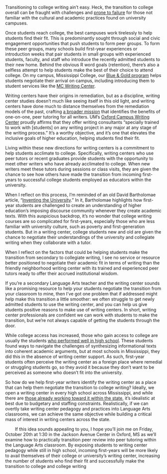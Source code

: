 Transitioning to college writing ain&rsquo;t easy. Heck, the </span><span>transition to college overall</span><span>&nbsp;can be fraught with challenges and </span><span class="c0"><a class="c2" href="https://www.google.com/url?q=https://nscresearchcenter.org/snapshotreport28-first-year-persistence-and-retention/&amp;sa=D&amp;ust=1507742589284000&amp;usg=AFQjCNF8GdlrusPmxbDiIfls5xjGWVT79A">prone to failure</a></span><span class="c1">&nbsp;for those not familiar with the cultural and academic practices found on university campuses. </span></p><p class="c3 c4"><span>Once students reach college, the best campuses work tirelessly to help students find their fit. This is predominantly sought through social and civic engagement opportunities that push students to form peer groups. To form these peer groups, many schools build first-year experiences or introduction weeks that pair students in small groups with experienced students, faculty, and staff who introduce the recently admitted students to their new home. Behind the obvious R word goals (retention), there&rsquo;s also a selfless attempt to help students make the best of their choice to attend college. On my campus, Mississippi College, our </span><span class="c0"><a class="c2" href="https://www.google.com/url?q=https://www.mc.edu/success/blue-and-gold-101&amp;sa=D&amp;ust=1507742589286000&amp;usg=AFQjCNFglw1R6oKPDIJ-7yP4E9zfhUc3JQ">Blue &amp; Gold program</a></span><span>&nbsp;helps students negotiate their arrival on campus, including introducing them to student services like the </span><span class="c0"><a class="c2" href="https://www.google.com/url?q=http://mc.libguides.com/writingcenter&amp;sa=D&amp;ust=1507742589287000&amp;usg=AFQjCNFpcj9uhl0eDVemTdnmlDlXznce_Q">MC Writing Center</a></span><span class="c1">.</span></p><p class="c3 c4"><span>Writing centers have their origins in remediation, but as a discipline, writing center studies doesn&rsquo;t much like seeing itself in this old light, and writing centers have done much to distance themselves from the remediation models of the past, crafting </span><span class="c0"><a class="c2" href="https://www.google.com/url?q=http://writingcenters.org/writing-center-concept-by-muriel-harris/&amp;sa=D&amp;ust=1507742589288000&amp;usg=AFQjCNGYOvr2H_44Jz4Wfc6XrjGzeTqGtg">a broader mission</a></span><span>&nbsp;that identifies the benefits of one-on-one, peer tutoring for all writers. UM&rsquo;s </span><span class="c0"><a class="c2" href="https://www.google.com/url?q=https://rhetoric.olemiss.edu/writing-centers/oxford/&amp;sa=D&amp;ust=1507742589288000&amp;usg=AFQjCNH__YLz7QMIN_iysyeYF90aND2X1Q">Oxford Campus Writing Center</a></span><span class="c1">&nbsp;proudly affirms that they offer writing consultants &ldquo;specially trained to work with [students] on any writing project in any major at any stage of the writing process.&rdquo; It&rsquo;s a worthy objective, and it&rsquo;s one that elevates the inclusive goals of higher education, helping students find their fit. </span></p><p class="c3 c4"><span class="c1">Living within these new directions for writing centers is a commitment to help students acclimate to college. Specifically, writing centers who use peer tutors or recent graduates provide students with the opportunity to meet other writers who have already acclimated to college. When new writers meet these tutors during sessions or class visits, they are given the chance to see how others have made the transition from incoming first-years to successful college students employed as educators within the university. </span></p><p class="c3 c4"><span>When I reflect on this process, I&rsquo;m reminded of an old David Bartholomae article, &ldquo;</span><span class="c0"><a class="c2" href="https://www.google.com/url?q=https://wac.colostate.edu/jbw/v5n1/bartholomae.pdf&amp;sa=D&amp;ust=1507742589289000&amp;usg=AFQjCNGC6PNN0xyPshJsd0xBJSK1DAc0-A">Inventing the University</a></span><span class="c1">.&rdquo; In it, Bartholomae highlights how first-year students are challenged to create an understanding of higher education&rsquo;s imposing discourse community whenever they create academic texts. With this auspicious backdrop, it&rsquo;s no wonder that college writing courses are so complicated for first-years, especially those who are less familiar with university culture, such as poverty and first-generation students. But in a writing center, college students new and old are given the chance to negotiate their understandings of the university and collegiate writing when they collaborate with a tutor. </span></p><p class="c3 c4"><span class="c1">When I reflect on the factors that could be helping students make the transition from secondary to collegiate writing, I see no service or resource better positioned to negotiate their academic fit in terms of writing than the friendly neighborhood writing center with its trained and experienced peer tutors ready to offer their accrued institutional wisdom. </span></p><p class="c3 c4"><span class="c1">If you&rsquo;re a secondary Language Arts teacher and the writing center sounds like a promising resource to help your students negotiate the transition from your classroom to mine, then I&rsquo;ve got one problem that if addressed might help make this transition a little smoother: we often struggle to get newly admitted students to use the writing center, and you can help us give students positive reasons to make use of writing centers. In short, writing center professionals are confident we can work with students to make the transition, but we&rsquo;re not always capable of getting the students through the door.</span></p><p class="c3 c4"><span>While college access has increased, those who gain access to college are usually the students </span><span class="c0"><a class="c2" href="https://www.google.com/url?q=https://offices.depaul.edu/enrollment-management-marketing/test-optional/Documents/HISSDefiningPromise.pdf&amp;sa=D&amp;ust=1507742589291000&amp;usg=AFQjCNH1O2oQcc8DB3UCEG9H3FwCU8NP8A">who performed well in high school</a></span><span class="c1">. These students found ways to navigate the challenges of synthesizing informational texts into coherent academic arguments, but at most schools in Mississippi, they did this in the absence of writing center support. As such, first-year students often perceive the writing center as a foreign place where remedial or struggling students go, so they avoid it because they don&rsquo;t want to be perceived as someone who doesn&rsquo;t fit into the university. </span></p><p class="c3 c4"><span>So how do we help first-year writers identify the writing center as a place that can help them negotiate the transition to college writing? Ideally, we open a writing center in every high school across Mississippi, and while there are </span><span class="c0"><a class="c2" href="https://www.google.com/url?q=https://news.olemiss.edu/schools-look-desoto-writing-center-insight/&amp;sa=D&amp;ust=1507742589292000&amp;usg=AFQjCNFktXNj3vIjQQ4mnT_9J19upJD_tw">those already working toward it within the state</a></span><span class="c1">, it&rsquo;s idealistic at best due to budgetary and staffing constraints. Realistically, if we can overtly take writing center pedagogy and practices into Language Arts classrooms, we can achieve the same objective while building a critical mass of interest in writing centers across the state. </span></p><p class="c3"><span class="c1">&nbsp;&nbsp;&nbsp;&nbsp;&nbsp;&nbsp;&nbsp;&nbsp;If this idea sounds appealing to you, I hope you&rsquo;ll join me on Friday, October 20th at 1:30 in the Jackson Avenue Center in Oxford, MS as we&rsquo;ll examine how to practically transition peer review into peer tutoring within the Language Arts classroom. By exposing students to writing center pedagogy while still in high school, incoming first-years will be more likely to avail themselves of their college or university&rsquo;s writing center, increasing the number of students who find their fit and successfully make the transition to college and college writing
